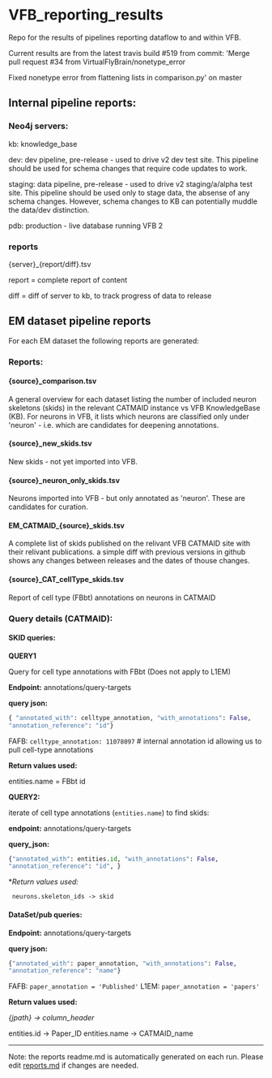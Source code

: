 # VFB_reporting_results
Repo for the results of pipelines reporting dataflow to and within VFB.

 Current results are from the latest travis build #519 from commit: 'Merge pull request #34 from VirtualFlyBrain/nonetype_error

Fixed nonetype error from flattening lists in comparison.py' on master


## Internal pipeline reports:

### Neo4j  servers:

kb: knowledge_base

dev: dev pipeline, pre-release - used to drive v2 dev test site. This pipeline should be used for schema changes that require code updates to work.

staging:  data pipeline, pre-release - used to drive v2 staging/a/alpha test site.  This pipeline should be used only to  stage data, the absense of any schema changes. However, schema changes to KB can potentially muddle the data/dev distinction.

pdb: production - live database running VFB 2

### reports

{server}\_{report/diff}.tsv

report = complete report of content

diff = diff of server to kb, to track progress of data to release


## EM dataset pipeline reports
For each EM dataset the following reports are generated:

### Reports:

#### {source}\_comparison.tsv 
  A general overview for each dataset listing the number of included neuron skeletons (skids) in the relevant CATMAID instance vs VFB KnowledgeBase (KB).  For neurons in VFB, it lists which neurons are classified only under 'neuron' - i.e. which are candidates for deepening annotations.
  
#### {source}\_new_skids.tsv
  New skids - not yet imported into VFB.
  
#### {source}\_neuron_only_skids.tsv
  Neurons imported  into VFB - but only annotated as 'neuron'.  These are candidates for curation.
  
#### EM_CATMAID\_{source}_skids.tsv
  A complete list of skids published on the relivant VFB CATMAID site with their relivant publications. a simple diff with previous versions in github shows any changes between releases and the dates of thouse changes. 

#### {source}\_CAT_cellType_skids.tsv

  Report of cell type (FBbt) annotations on neurons in CATMAID
  
  
### Query details (CATMAID): 
  
####  SKID queries:

  **QUERY1**
  
  Query for cell type annotations with FBbt (Does not apply to L1EM)
  
  **Endpoint:** annotations/query-targets
  
  **query json:**
  
  ```py
  { "annotated_with": celltype_annotation, "with_annotations": False,
  "annotation_reference": "id"}
  ```
  
  FAFB: `celltype_annotation: 11078097` # internal annotation id allowing us to pull cell-type annotations
  
  **Return values used:**
  
  entities.name = FBbt id
  
  **QUERY2:** 
  
  iterate of cell type annotations (`entities.name`) to find skids:
  
  **endpoint:** annotations/query-targets
  
  **query_json:** 
  ```py
  {"annotated_with": entities.id, "with_annotations": False,
  "annotation_reference": "id", }
  ```
  
  **Return values used:*

     neurons.skeleton_ids -> skid
  
#### DataSet/pub queries:
    
  **Endpoint:** annotations/query-targets
  
  **query json:**
  ```py
  {"annotated_with": paper_annotation, "with_annotations": False, 
  "annotation_reference": "name"}
  ```
  
   FAFB:  `paper_annotation = 'Published'`
   L1EM:  `paper_annotation = 'papers'`
   
 **Return values used:**
 
  *{jpath} -> column_header*
   
  entities.id -> Paper_ID 
  entities.name -> 	CATMAID_name


-------------
Note: the reports readme.md is automatically generated on each run. Please edit [reports.md](https://github.com/VirtualFlyBrain/VFB_reporting/blob/master/reports.md) if changes are needed.
